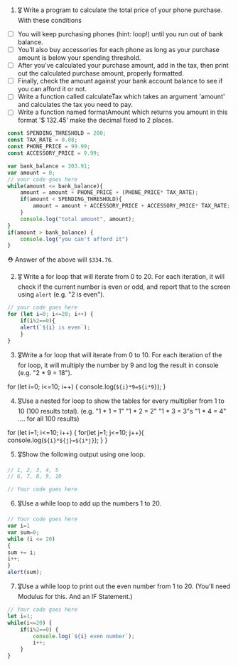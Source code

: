 1. 🎖 Write a program to calculate the total price of your phone purchase. With these conditions
 * [ ] You will keep purchasing phones (hint: loop!) until you run out of bank balance.
 * [ ] You'll also buy accessories for each phone as long as your purchase amount is below your spending threshold.
 * [ ] After you've calculated your purchase amount, add in the tax, then print out the calculated purchase amount, properly formatted.
 * [ ] Finally, check the amount against your bank account balance to see if you can afford it or not.
 * [ ] Write a function called calculateTax which takes an argument 'amount' and calculates the tax you need to pay.
 * [ ] Write a function named formatAmount which returns you amount in this format '$ 132.45' make the decimal fixed to 2 places.
```js
const SPENDING_THRESHOLD = 200;
const TAX_RATE = 0.08;
const PHONE_PRICE = 99.99;
const ACCESSORY_PRICE = 9.99;

var bank_balance = 303.91;
var amount = 0;
// your code goes here
while(amount <= bank_balance){
	amount = amount + PHONE_PRICE + (PHONE_PRICE* TAX_RATE);
	if(amount < SPENDING_THRESHOLD){
		amount = amount + ACCESSORY_PRICE + ACCESSORY_PRICE* TAX_RATE;
	}
	console.log("total amount", amount);
}
if(amount > bank_balance) {
	console.log("you can't afford it")
}
```
 ⛑ Answer of the above will `$334.76`.

2. 🎖 Write a for loop that will iterate from 0 to 20. For each iteration, it will check if the current number is even or odd, and report that to the screen using `alert` (e.g. "2 is even").
```js
// your code goes here
for (let i=0; i<=20; i++) {
    if(i%2==0){
    alert(`${i} is even`);
    }
}
```

3. 🎖Write a for loop that will iterate from 0 to 10. For each iteration of the for loop, it will multiply the number by 9 and log the result in console (e.g. "2 * 9 = 18").
<!-- your code goes here -->
for (let i=0; i<=10; i++) {
    console.log(`${i}*9=${i*9}`);
}

4. 🎖Use a nested for loop to show the tables for every multiplier from 1 to 10 (100 results total).
(e.g.
"1 * 1 = 1"
"1 * 2 = 2"
"1 * 3 = 3"s
"1 * 4 = 4"
.... for all 100 results)
<!--your code goes here  -->
for (let i=1; i<=10; i++) {
	for(let j=1; j<=10; j++){
	console.log(`${i}*${j}=${i*j}`);
}
}




5. 🎖Show the following output using one loop.
```js
// 1, 2, 3, 4, 5
// 6, 7, 8, 9, 10

// Your code goes here
```

6. 🎖Use a while loop to add up the numbers 1 to 20.
```js
// Your code goes here
var i=1
var sum=0;
while (i <= 20)
{
sum += i;
i++;
}
alert(sum);
```

7. 🎖Use a while loop to print out the even number from 1 to 20. (You'll need Modulus for this. And an IF Statement.)
```js
// Your code goes here
let i=1;
while(i<=20) {
	if(i%2==0) {
		console.log(`${i} even number`);
		i++;
	}
}
```
